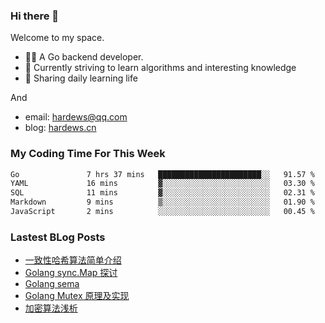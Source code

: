 ### Hi there 👋
Welcome to my space.

- 👨‍🦲 A Go backend developer. 
- 📕 Currently striving to learn algorithms and interesting knowledge
- 💪 Sharing daily learning life

And
- email: hardews@qq.com
- blog: [hardews.cn](hardews.cn)

### My Coding Time For This Week
<!--START_SECTION:waka-->

```txt
Go               7 hrs 37 mins   ███████████████████████░░   91.57 %
YAML             16 mins         ▓░░░░░░░░░░░░░░░░░░░░░░░░   03.30 %
SQL              11 mins         ▓░░░░░░░░░░░░░░░░░░░░░░░░   02.31 %
Markdown         9 mins          ▒░░░░░░░░░░░░░░░░░░░░░░░░   01.90 %
JavaScript       2 mins          ░░░░░░░░░░░░░░░░░░░░░░░░░   00.45 %
```

<!--END_SECTION:waka-->

### Lastest BLog Posts
<!-- BLOG-POST-LIST:START -->
- [一致性哈希算法简单介绍](https://hardews.cn/blog/consistent-hash)
- [Golang sync.Map 探讨](https://hardews.cn/blog/golang-sync-map)
- [Golang sema](https://hardews.cn/blog/golang-sema)
- [Golang Mutex 原理及实现](https://hardews.cn/blog/golang-mutex)
- [加密算法浅析](https://hardews.cn/blog/encryption-algorithm)
<!-- BLOG-POST-LIST:END -->

<!--
**Hardews/Hardews** is a ✨ _special_ ✨ repository because its `README.md` (this file) appears on your GitHub profile.

Here are some ideas to get you started:

- 🔭 I’m currently working on ...
- 🌱 I’m currently learning ...
- 👯 I’m looking to collaborate on ...
- 🤔 I’m looking for help with ...
- 💬 Ask me about ...
- 📫 How to reach me: ...
- 😄 Pronouns: ...
- ⚡ Fun fact: ...
-->

